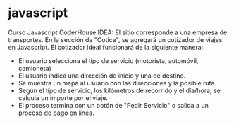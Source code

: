 # javascript
Curso Javascript CoderHouse
IDEA:
El sitio corresponde a una empresa de transportes. En la sección de "Cotice", se agregará un cotizador de viajes en Javascript.
El cotizador ideal funcionará de la siguiente manera:
- El usuario selecciona el tipo de servicio (motorista, automóvil, camioneta)
- El usuario indica una dirección de inicio y una de destino. 
- Se muestra un mapa al usuario con las direcciones y la posible ruta.
- Según el tipo de servicio, los kilómetros de recorrido y el día/hora, se calcula un importe por el viaje.
- El proceso termina con un botón de "Pedir Servicio" o salida a un proceso de pago en línea.
